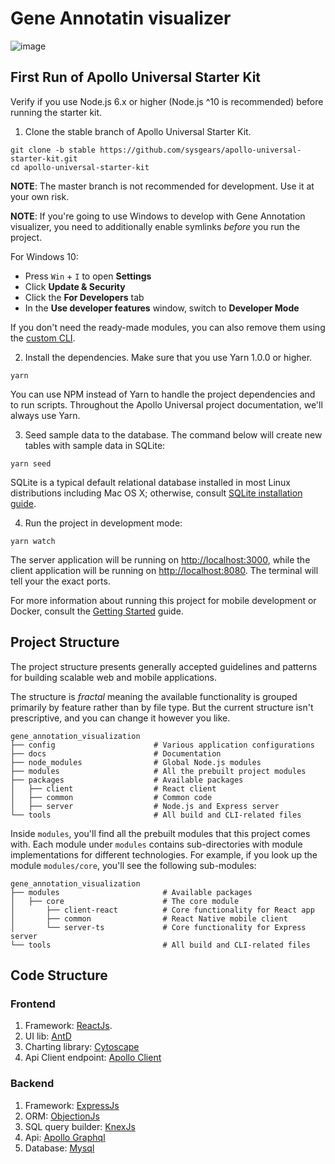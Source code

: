 
# Gene Annotatin visualizer

![image](https://user-images.githubusercontent.com/85678384/129559175-f0a86496-be3e-4e66-95e0-8ddb5b682651.png)
## First Run of Apollo Universal Starter Kit

Verify if you use Node.js 6.x or higher (Node.js ^10 is recommended) before running the starter kit.

1. Clone the stable branch of Apollo Universal Starter Kit.

```
git clone -b stable https://github.com/sysgears/apollo-universal-starter-kit.git
cd apollo-universal-starter-kit
```

**NOTE**: The master branch is not recommended for development. Use it at your own risk.

**NOTE**: If you're going to use Windows to develop with Gene Annotation visualizer, you need to additionally enable
symlinks _before_ you run the project.

For Windows 10:

* Press `Win` + `I` to open **Settings**
* Click **Update & Security**
* Click the **For Developers** tab
* In the **Use developer features** window, switch to **Developer Mode**



If you don't need the ready-made modules, you can also remove them using the [custom CLI].

2. Install the dependencies. Make sure that you use Yarn 1.0.0 or higher.

```
yarn
```

You can use NPM instead of Yarn to handle the project dependencies and to run scripts. Throughout the Apollo
Universal project documentation, we'll always use Yarn.

3. Seed sample data to the database. The command below will create new tables with sample data in SQLite:

```
yarn seed
```

SQLite is a typical default relational database installed in most Linux distributions including Mac OS X; otherwise,
consult [SQLite installation guide].

4. Run the project in development mode:

```
yarn watch
```

The server application will be running on [http://localhost:3000], while the client application will be running on
[http://localhost:8080]. The terminal will tell your the exact ports.

For more information about running this project for mobile development or Docker, consult the [Getting Started]
guide.

## Project Structure

The project structure presents generally accepted guidelines and patterns for building scalable web and mobile
applications.

The structure is _fractal_ meaning the available functionality is grouped primarily by feature rather than by file type.
But the current structure isn't prescriptive, and you can change it however you like.

```
gene_annotation_visualization
├── config                      # Various application configurations
├── docs                        # Documentation
├── node_modules                # Global Node.js modules
├── modules                     # All the prebuilt project modules
├── packages                    # Available packages
│   ├── client                  # React client
│   ├── common                  # Common code
│   ├── server                  # Node.js and Express server
└── tools                       # All build and CLI-related files
```

Inside `modules`, you'll find all the prebuilt modules that this project comes with. Each module under
`modules` contains sub-directories with module implementations for different technologies. For example, if you look up
the module `modules/core`, you'll see the following sub-modules:

```
gene_annotation_visualization
├── modules                       # Available packages
│   ├── core                      # The core module
│       ├── client-react          # Core functionality for React app
│       ├── common                # React Native mobile client
│       └── server-ts             # Core functionality for Express server
└── tools                         # All build and CLI-related files
```

## Code Structure

### Frontend
1. Framework: [ReactJs].
2. UI lib: [AntD]
3. Charting library: [Cytoscape]
4. Api Client endpoint: [Apollo Client]

### Backend
1. Framework: [ExpressJs]
2. ORM: [ObjectionJs]
3. SQL query builder: [KnexJs]
4. Api: [Apollo Graphql]
5. Database: [Mysql]

[Mysql]: https://www.mysql.com/
[ExpressJs]: https://expressjs.com/
[ObjectionJs]: https://vincit.github.io/objection.js/guide/getting-started.html
[KnexJs]: https://knexjs.org/
[Apollo Graphql]: https://www.apollographql.com/docs/apollo-server/
[Apollo Client]: https://www.npmjs.com/package/apollo-client
[Cytoscape]: https://js.cytoscape.org/
[AntD]: https://3x.ant.design/docs/react/introduce
[ReactJs]: https://reactjs.org/
[our chat]: https://gitter.im/sysgears/apollo-fullstack-starter-kit
[mit]: LICENSE
[universal javascript]: https://medium.com/@mjackson/universal-javascript-4761051b7ae9
[apollo]: http://www.apollostack.com
[graphql]: http://graphql.org
[jwt]: https://jwt.io
[react]: https://reactjs.org/
[angular]: https://angular.io/
[react native]: https://facebook.github.io/react-native/
[expo]: https://expo.io/
[knex.js]: http://knexjs.org
[express]: http://expressjs.com
[typescript]: https://www.typescriptlang.org/
[twitter bootstrap]: http://getbootstrap.com
[ant design]: https://ant.design
[nativebase]: https://nativebase.io
[apollokit.org]: https://apollokit.org
[demo application]: https://apollo-universal-starter-kit.herokuapp.com
[react native gifted chat]: https://github.com/FaridSafi/react-native-gifted-chat
[deployed on heroku]: https://apollo-universal-starter-kit.herokuapp.com
[this demo on Expo.io]: https://expo.io/@sysgears/apollo-universal-starter-kit
[stable]: https://github.com/sysgears/apollo-universal-starter-kit/tree/stable
[master]: https://github.com/sysgears/apollo-universal-starter-kit/tree/master
[single]: https://github.com/sysgears/apollo-universal-starter-kit/tree/single
[apollo1]: https://github.com/sysgears/apollo-universal-starter-kit/tree/apollo1
[cli-crud]: https://github.com/sysgears/apollo-universal-starter-kit/tree/cli-crud
[custom cli]: https://github.com/sysgears/apollo-universal-starter-kit/tree/cli-crud
[sqlite installation guide]: http://www.sqlitetutorial.net/download-install-sqlite/
[http://localhost:3000]: http://localhost:3000
[http://localhost:8080]: http://localhost:8080
[getting started]: /docs/Getting%20Started.md
[installing and running apollo universal starter kit]: /docs/Getting%20Started.md#installing-and-running-apollo-universal-starter-kit
[running the mobile app with expo]: /docs/Getting%20Started.md#running-the-mobile-app-with-expo
[running the starter kit in a mobile simulator]: /docs/Getting%20Started.md#running-the-starter-kit-in-a-mobile-simulator
[running apollo universal starter kit with docker]: /docs/Docker.md
[deploying apollo universal starter kit to production]: /docs/Deployment.md
[configuring apollo universal starter kit]: /docs/Configuration.md
[dedicated cli]: /docs/tools/CLI.md#deleting-features-with-deletemodule
[respective cli section]: /docs/tools/CLI.md#selecting-the-technology-stack-with-choosestack
[features and modules]: /docs/Features%20and%20Modules.md
[writing code]: /docs/Writing%20Code.md
[debugging code]: /docs/Debugging.md
[apollo universal starter kit cli]: /docs/tools/CLI.md
[available scripts]: /docs/Yarn%20Scripts.md
[stripe payments]: /docs/modules/Stripe%20Subscription.md
[mobile chat]: /docs/modules/Mobile%20Chat.md
[project structure]: /docs/Project%20Structure.md
[importing modules]: /docs/Importing%20Modules.md
[frequently asked questions]: /docs/FAQ.md
[sysgears (cyprus) limited]: http://sysgears.com
[gitter channel]: https://gitter.im/sysgears/apollo-fullstack-starter-kit
[github issues]: https://github.com/sysgears/apollo-universal-starter-kit/issues
[wiki]: https://github.com/sysgears/apollo-universal-starter-kit/wiki
[faq]: /docs/FAQ.md
[sysgears]: https://sysgears.com
[skype]: http://hatscripts.com/addskype?sysgears

